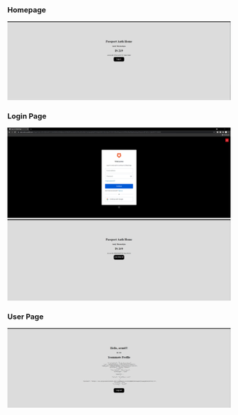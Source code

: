 ### Homepage
![Homepage](img/Home.png)

### Login Page
![Login Page from Auth](img/AuthLogin.png)
![Login Page](img/Login.png)

### User Page
![User Page](img/User.png)